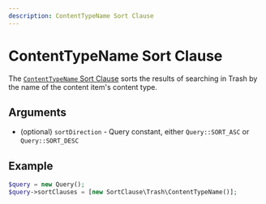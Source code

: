 ```yaml
---
description: ContentTypeName Sort Clause
---
```


# ContentTypeName Sort Clause

The [`ContentTypeName` Sort Clause](/api/php_api/php_api_reference/classes/Ibexa-Contracts-Core-Repository-Values-Content-Query-SortClause-Trash-ContentTypeName.html) sorts the results of searching in Trash by the name of the content item's content type.

## Arguments

- (optional) `sortDirection` - Query constant, either `Query::SORT_ASC` or `Query::SORT_DESC`

## Example

``` php
$query = new Query();
$query->sortClauses = [new SortClause\Trash\ContentTypeName()];
```
